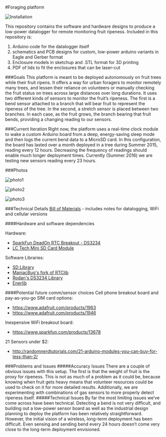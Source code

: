 #Foraging platform

![Installation](https://cloud.githubusercontent.com/assets/16662/16592091/fc493396-42ac-11e6-9078-3b756eb5492a.png)

This repository contains the software and hardware designs to produce a low-power datalogger for remote monitoring fruit ripeness. Included in this repository is:

1. Arduino code for the datalogger itself
2. schematics and PCB designs for custom, low-power arduino variants in  Eagle and Gerber format
3. Enclosure models in sketchup and .STL format for 3D printing
4. PDF of lids to fit the enclosures that can be laser-cut

###Goals
This platform is meant to be deployed autonomously on fruit trees while their fruit ripens. It offers a way for urban foragers to monitor remotely many trees, and lessen their reliance on volunteers or manually checking the fruit status on trees across large distances over long durations. It uses two different kinds of sensors to monitor the fruit’s ripeness. The first is a bend sensor attached to a branch that will bear fruit to represent the ripeness of the tree. In the second, a stretch sensor is placed between two branches. In each case, as the fruit grows, the branch bearing that fruit bends, providing a changing reading to our sensors.

###Current Iteration
Right now, the platform uses a real-time clock module to wake a custom Arduino board from a deep, energy-saving sleep mode and then logs the current bend data to a MicroSD card. In this configuration, the board has lasted over a month deployed in a tree during Summer 2015, reading every 12 hours. Decreasing the frequency of readings should enable much longer deployment times. Currently (Summer 2016) we are testing new sensors reading every 23 hours.

###Photos

![photo1](https://cloud.githubusercontent.com/assets/16662/16592089/fc46bf3a-42ac-11e6-8d8d-63cc52290c31.png)

![photo2](https://cloud.githubusercontent.com/assets/16662/16592088/fc459880-42ac-11e6-8457-b8b0ef2db25a.png)

![photo3](https://cloud.githubusercontent.com/assets/16662/16592090/fc486c5e-42ac-11e6-83a2-faa7677220a8.png)

###Technical Details
[Bill of Materials](https://docs.google.com/spreadsheets/d/1Vs3_GVGOHFVuYa3o1AHFbKYVgtYUHnmqFQ5do5olbm8/edit#gid=990807043) - includes notes for datalogging, WiFi and cellular versions

####Hardware and software dependencies

Hardware:

* [SparkFun DeadOn RTC Breakout - DS3234](https://www.sparkfun.com/products/10160)
* [LC Tech Mini SD Card Module](http://www.chinalctech.com/index.php?_m=mod_product&_a=view&p_id=646)

Software Libraries:

* [SD Library](https://www.arduino.cc/en/Reference/SD)
* [ManiacBug's fork of RTClib](https://github.com/maniacbug/RTClib)
* [Rodan's DS3234 Library](https://github.com/rodan/ds3234)
* [Enerlib](http://playground.arduino.cc/Code/Enerlib)

####Potential future comm/sensor choices
Cell phone breakout board and pay-as-you-go SIM card options:

* https://www.adafruit.com/products/1963
* https://www.adafruit.com/products/1946

Inexpensive WiFi breakout board:

* https://www.sparkfun.com/products/13678

21 Sensors under $2:

* http://randomnerdtutorials.com/21-arduino-modules-you-can-buy-for-less-than-2/

###Problems and Issues
#####Accuracy Issues
There are a couple of obvious issues with this setup. The first is that the weight of fruit is the proxy for ripeness. This is not as much of a problem as it could be, because knowing when fruit gets heavy means that volunteer resources could be used to check on it for more detailed results. Additionally, we are experimenting with combinations of gas sensors to more properly detect ripeness itself.
#####Technical Issues
By far the most limiting issues we’ve come across have been technical. Detecting a bend is not very difficult, and building out a low-power sensor board as well as the industrial design planning to deploy the platform has been relatively straightforward. However, the initial vision of a wireless, long-term deployment has been difficult. Even sensing and sending bend every 24 hours doesn’t come very close to the long-term deployment envisioned.